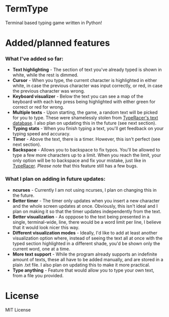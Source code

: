 # TermType
Terminal based typing game written in Python!



# Added/planned features

### What I've added so far:

- **Text highlighting** - The section of text you've already typed is shown in white, while the rest is dimmed.
- **Cursor** - When you type, the current character is highlighted in either white, in case the previous character was input correctly, or red, in case the previous character was wrong.
- **Keyboard visualizer** - Below the text you can see a map of the keyboard with each key press being highlighted with either green for correct or red for wrong.
- **Multiple texts** - Upon starting, the game, a random text will be picked for you to type. These were shamelessly stolen from [TypeRacer's text database](https://data.typeracer.com/pit/texts). I also plan on updating this in the future (see next section).
- **Typing stats** - When you finish typing a text, you'll get feedback on your typing speed and accuracy.
- **Timer** - Above the text, there is a timer. However, this isn't perfect (see next section).
- **Backspace** - Allows you to backspace to fix typos. You'll be allowed to type a few more characters up to a limit. When you reach the limit, your only option will be to backspace and fix your mistake, just like in [TypeRacer](https://play.typeracer.com/). *Please note* that this feature still has a few bugs.

### What I plan on adding in future updates:

- **ncurses** - Currently I am not using ncurses, I plan on changing this in the future.
- **Better timer** - The timer only updates when you insert a new character and the whole screen updates at once. Obviously, this isn't ideal and I plan on making it so that the timer updates independently from the text.
- **Better visualization** - As opppose to the text being presented in a single, terminal-wide, line, there would be a word limit per line, I believe that it would look nicer this way.
- **Different visualization modes** - Ideally, I'd like to add at least another visualization option where, instead of seeing the text all at once with the typed section highlighted in a different shade, you'd be shown only the current word, one at a time.
- **More text support** - While the program already supports an indefinite amount of texts, these all have to be added manually, and are stored in a plain .txt file. I also plan on updating this to make it more practical.
- **Type anything** - Feature that would allow you to type your own text, from a file you provided.



# License
MIT License
